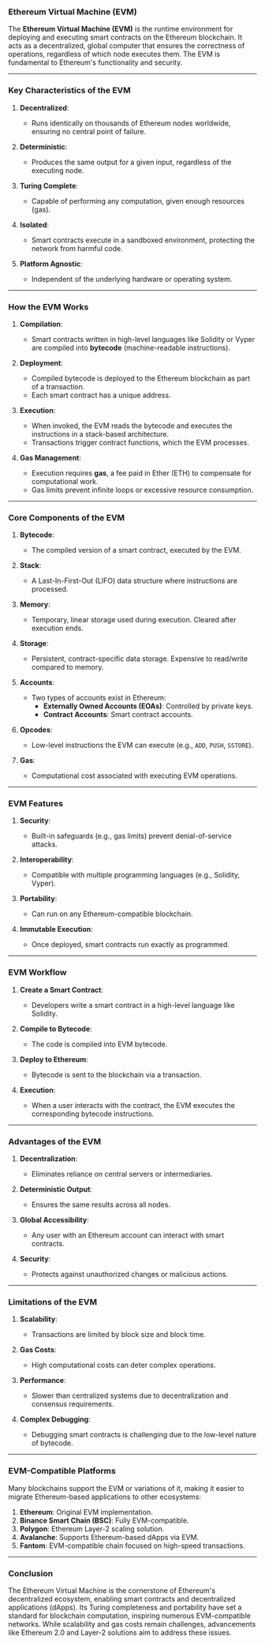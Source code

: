 ### **Ethereum Virtual Machine (EVM)**

The **Ethereum Virtual Machine (EVM)** is the runtime environment for deploying and executing smart contracts on the Ethereum blockchain. It acts as a decentralized, global computer that ensures the correctness of operations, regardless of which node executes them. The EVM is fundamental to Ethereum's functionality and security.

---

### **Key Characteristics of the EVM**

1. **Decentralized**:
    
    - Runs identically on thousands of Ethereum nodes worldwide, ensuring no central point of failure.
2. **Deterministic**:
    
    - Produces the same output for a given input, regardless of the executing node.
3. **Turing Complete**:
    
    - Capable of performing any computation, given enough resources (gas).
4. **Isolated**:
    
    - Smart contracts execute in a sandboxed environment, protecting the network from harmful code.
5. **Platform Agnostic**:
    
    - Independent of the underlying hardware or operating system.

---

### **How the EVM Works**

1. **Compilation**:
    
    - Smart contracts written in high-level languages like Solidity or Vyper are compiled into **bytecode** (machine-readable instructions).
2. **Deployment**:
    
    - Compiled bytecode is deployed to the Ethereum blockchain as part of a transaction.
    - Each smart contract has a unique address.
3. **Execution**:
    
    - When invoked, the EVM reads the bytecode and executes the instructions in a stack-based architecture.
    - Transactions trigger contract functions, which the EVM processes.
4. **Gas Management**:
    
    - Execution requires **gas**, a fee paid in Ether (ETH) to compensate for computational work.
    - Gas limits prevent infinite loops or excessive resource consumption.

---

### **Core Components of the EVM**

1. **Bytecode**:
    
    - The compiled version of a smart contract, executed by the EVM.
2. **Stack**:
    
    - A Last-In-First-Out (LIFO) data structure where instructions are processed.
3. **Memory**:
    
    - Temporary, linear storage used during execution. Cleared after execution ends.
4. **Storage**:
    
    - Persistent, contract-specific data storage. Expensive to read/write compared to memory.
5. **Accounts**:
    
    - Two types of accounts exist in Ethereum:
        - **Externally Owned Accounts (EOAs)**: Controlled by private keys.
        - **Contract Accounts**: Smart contract accounts.
6. **Opcodes**:
    
    - Low-level instructions the EVM can execute (e.g., `ADD`, `PUSH`, `SSTORE`).
7. **Gas**:
    
    - Computational cost associated with executing EVM operations.

---

### **EVM Features**

1. **Security**:
    
    - Built-in safeguards (e.g., gas limits) prevent denial-of-service attacks.
2. **Interoperability**:
    
    - Compatible with multiple programming languages (e.g., Solidity, Vyper).
3. **Portability**:
    
    - Can run on any Ethereum-compatible blockchain.
4. **Immutable Execution**:
    
    - Once deployed, smart contracts run exactly as programmed.

---

### **EVM Workflow**

1. **Create a Smart Contract**:
    
    - Developers write a smart contract in a high-level language like Solidity.
2. **Compile to Bytecode**:
    
    - The code is compiled into EVM bytecode.
3. **Deploy to Ethereum**:
    
    - Bytecode is sent to the blockchain via a transaction.
4. **Execution**:
    
    - When a user interacts with the contract, the EVM executes the corresponding bytecode instructions.

---

### **Advantages of the EVM**

1. **Decentralization**:
    
    - Eliminates reliance on central servers or intermediaries.
2. **Deterministic Output**:
    
    - Ensures the same results across all nodes.
3. **Global Accessibility**:
    
    - Any user with an Ethereum account can interact with smart contracts.
4. **Security**:
    
    - Protects against unauthorized changes or malicious actions.

---

### **Limitations of the EVM**

1. **Scalability**:
    
    - Transactions are limited by block size and block time.
2. **Gas Costs**:
    
    - High computational costs can deter complex operations.
3. **Performance**:
    
    - Slower than centralized systems due to decentralization and consensus requirements.
4. **Complex Debugging**:
    
    - Debugging smart contracts is challenging due to the low-level nature of bytecode.

---

### **EVM-Compatible Platforms**

Many blockchains support the EVM or variations of it, making it easier to migrate Ethereum-based applications to other ecosystems:

1. **Ethereum**: Original EVM implementation.
2. **Binance Smart Chain (BSC)**: Fully EVM-compatible.
3. **Polygon**: Ethereum Layer-2 scaling solution.
4. **Avalanche**: Supports Ethereum-based dApps via EVM.
5. **Fantom**: EVM-compatible chain focused on high-speed transactions.

---

### **Conclusion**

The Ethereum Virtual Machine is the cornerstone of Ethereum's decentralized ecosystem, enabling smart contracts and decentralized applications (dApps). Its Turing completeness and portability have set a standard for blockchain computation, inspiring numerous EVM-compatible networks. While scalability and gas costs remain challenges, advancements like Ethereum 2.0 and Layer-2 solutions aim to address these issues.
